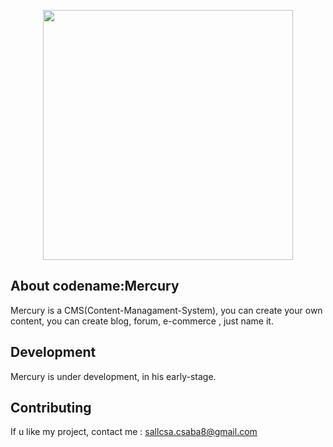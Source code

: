 <p align="center"><a href="https://github.com/csabika98/Mercury" target="_blank"><img src="https://i.imgur.com/tOtaEJZ.png" width="400"></a></p>



## About codename:Mercury

Mercury is a CMS(Content-Managament-System), you can create your own content, you can create blog, forum, e-commerce , just name it.


## Development

Mercury is under development, in his early-stage. 


## Contributing

If u like my project, contact me : sallcsa.csaba8@gmail.com




